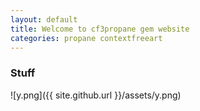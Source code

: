 ```yaml
---
layout: default
title: Welcome to cf3propane gem website
categories: propane contextfreeart
---
```


### Stuff

![y.png]({{ site.github.url }}/assets/y.png)
